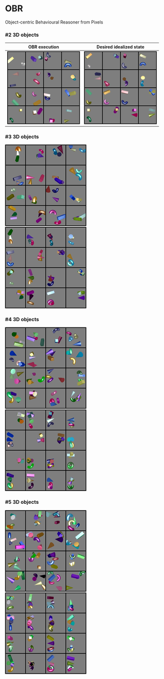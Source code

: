 # OBR
Object-centric Behavioural Reasoner from Pixels

### #2 3D objects
|OBR execution|Desired idealized state|
|:-------------------------:|:-------------------------:|
| ![OBR execution](images/zz_gif-2.gif) | ![Desired idealized state](images/zz_goal-2.gif)|





### #3 3D objects
![OBR execution](images/zz_gif-3.gif)
![Desired idealized state](images/zz_goal-3.gif)


### #4 3D objects
![OBR execution](images/zz_gif-4.gif)
![Desired idealized state](images/zz_goal-4.gif)

### #5 3D objects
![OBR execution](images/zz_gif-5.gif)
![Desired idealized state](images/zz_goal-5.gif)
